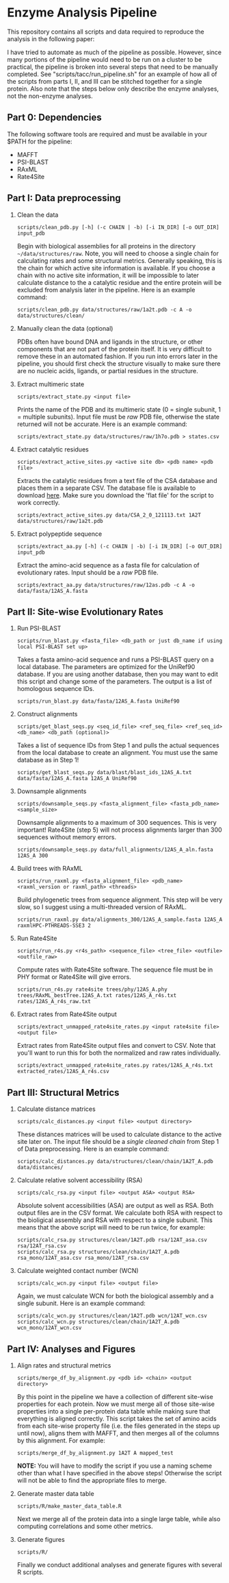 # Enzyme Analysis Pipeline
This repository contains all scripts and data required to reproduce the analysis in the following paper:


I have tried to automate as much of the pipeline as possible. However, since many portions of the pipeline would need to be run on a cluster to be practical, the pipeline is broken into several steps that need to be manually completed. See "scripts/tacc/run_pipeline.sh" for an example of how all of the scripts from parts I, II, and III can be stitched together for a single protein. Also note that the steps below only describe the enzyme analyses, not the non-enzyme analyses.

## Part 0: Dependencies

The following software tools are required and must be available in your $PATH for the pipeline:

- MAFFT
- PSI-BLAST
- RAxML
- Rate4Site

## Part I: Data preprocessing

1.  Clean the data

    `scripts/clean_pdb.py [-h] (-c CHAIN | -b) [-i IN_DIR] [-o OUT_DIR] input_pdb`

    Begin with biological assemblies for all proteins in the directory `~/data/structures/raw`. Note, you will need to choose a single chain for calculating rates and some structural metrics. Generally speaking, this is the chain for which active site information is available. If you choose a chain with no active site information, it will be impossible to later calculate distance to the a catalytic residue and the entire protein will be excluded from analysis later in the pipeline. Here is an example command:

    `scripts/clean_pdb.py data/structures/raw/1a2t.pdb -c A -o data/structures/clean/`

2.  Manually clean the data (optional)

    PDBs often have bound DNA and ligands in the structure, or other components that are not part of the protein itself. It is very difficult to remove these in an automated fashion. If you run into errors later in the pipeline, you should first check the structure visually to make sure there are no nucleic acids, ligands, or partial residues in the structure.

3.  Extract multimeric state

    `scripts/extract_state.py <input file>`

    Prints the name of the PDB and its multimeric state (0 = single subunit, 1 = multiple subunits). Input file must be _raw_ PDB file, otherwise the state returned will not be accurate. Here is an example command:

    `scripts/extract_state.py data/structures/raw/1h7o.pdb > states.csv`

4. Extract catalytic residues

   `scripts/extract_active_sites.py <active site db> <pdb name> <pdb file>`

   Extracts the catalytic residues from a text file of the CSA database and places them in a separate CSV. The database file is available to download [here](https://www.ebi.ac.uk/thornton-srv/databases/CSA/Downloads.php). Make sure you download the 'flat file' for the script to work correctly.

   `scripts/extract_active_sites.py data/CSA_2_0_121113.txt 1A2T data/structures/raw/1a2t.pdb`

5. Extract polypeptide sequence

   `scripts/extract_aa.py [-h] (-c CHAIN | -b) [-i IN_DIR] [-o OUT_DIR] input_pdb`

   Extract the amino-acid sequence as a fasta file for calculation of evolutionary rates. Input should be a _raw_ PDB file.

   `scripts/extract_aa.py data/structures/raw/12as.pdb -c A -o data/fasta/12AS_A.fasta`

## Part II: Site-wise Evolutionary Rates

1. Run PSI-BLAST

   `scripts/run_blast.py <fasta_file> <db_path or just db_name if using local PSI-BLAST set up>`

   Takes a fasta amino-acid sequence and runs a PSI-BLAST query on a local database. The parameters are optimized for the UniRef90 database. If you are using another database, then you may want to edit this script and change some of the parameters. The output is a list of homologous sequence IDs.

   `scripts/run_blast.py data/fasta/12AS_A.fasta UniRef90`

2. Construct alignments

   `scripts/get_blast_seqs.py <seq_id_file> <ref_seq_file> <ref_seq_id> <db_name> <db_path (optional)>`

   Takes a list of sequence IDs from Step 1 and pulls the actual sequences from the local database to create an alignment. You must use the same database as in Step 1!

   `scripts/get_blast_seqs.py data/blast/blast_ids_12AS_A.txt data/fasta/12AS_A.fasta 12AS_A UniRef90`

3. Downsample alignments

   `scripts/downsample_seqs.py <fasta_alignment_file> <fasta_pdb_name> <sample_size>`

   Downsample alignments to a maximum of 300 sequences. This is very important! Rate4Site (step 5) will not process alignments larger than 300 sequences without memory errors.

   `scripts/downsample_seqs.py data/full_alignments/12AS_A_aln.fasta 12AS_A 300`

4. Build trees with RAxML

   `scripts/run_raxml.py <fasta_alignment_file> <pdb_name> <raxml_version or raxml_path> <threads>`

   Build phylogenetic trees from sequence alignment. This step will be very slow, so I suggest using a multi-threaded version of RAxML.

   `scripts/run_raxml.py data/alignments_300/12AS_A_sample.fasta 12AS_A raxmlHPC-PTHREADS-SSE3 2`

5. Run Rate4Site

   `scripts/run_r4s.py <r4s_path> <sequence_file> <tree_file> <outfile> <outfile_raw>`

   Compute rates with Rate4Site software. The sequence file must be in PHY format or Rate4Site will give errors.

   `scripts/run_r4s.py rate4site trees/phy/12AS_A.phy trees/RAxML_bestTree.12AS_A.txt rates/12AS_A_r4s.txt rates/12AS_A_r4s_raw.txt`

6. Extract rates from Rate4Site output

   `scripts/extract_unmapped_rate4site_rates.py <input rate4site file> <output file>`

   Extract rates from Rate4Site output files and convert to CSV. Note that you'll want to run this for both the normalized and raw rates individually.

   `scripts/extract_unmapped_rate4site_rates.py rates/12AS_A_r4s.txt extracted_rates/12AS_A_r4s.csv`


## Part III: Structural Metrics

1.  Calculate distance matrices

    `scripts/calc_distances.py <input file> <output directory>`

    These distances matrices will be used to calculate distance to the active site later on. The input file should be a _single cleaned chain_ from Step 1 of Data preprocessing. Here is an example command:

    `scripts/calc_distances.py data/structures/clean/chain/1A2T_A.pdb data/distances/`

2.  Calculate relative solvent accessibility (RSA)

    `scripts/calc_rsa.py <input file> <output ASA> <output RSA>`

    Absolute solvent accessibilities (ASA) are output as well as RSA. Both output files are in the CSV format. We calculate both RSA with respect to the bioligical assembly and RSA with respect to a single subunit. This means that the above script will need to be run twice, for example:
    ```
    scripts/calc_rsa.py structures/clean/1A2T.pdb rsa/12AT_asa.csv rsa/12AT_rsa.csv
    scripts/calc_rsa.py structures/clean/chain/1A2T_A.pdb rsa_mono/12AT_asa.csv rsa_mono/12AT_rsa.csv
    ```

3.  Calculate weighted contact number (WCN)

    `scripts/calc_wcn.py <input file> <output file>`

    Again, we must calculate WCN for both the biological assembly and a single subunit. Here is an example command:
    ```
    scripts/calc_wcn.py structures/clean/1A2T.pdb wcn/12AT_wcn.csv
    scripts/calc_wcn.py structures/clean/chain/1A2T_A.pdb wcn_mono/12AT_wcn.csv
    ```

## Part IV: Analyses and Figures

1.  Align rates and structural metrics

    `scripts/merge_df_by_alignment.py <pdb id> <chain> <output directory>`

    By this point in the pipeline we have a collection of different site-wise properties for each protein. Now we must merge all of those site-wise properties into a single per-protein data table while making sure that everything is aligned correctly. This script takes the set of amino acids from each site-wise property file (i.e. the files generated in the steps up until now), aligns them with MAFFT, and then merges all of the columns by this alignment. For example:

    `scripts/merge_df_by_alignment.py 1A2T A mapped_test`

    **NOTE:** You will have to modify the script if you use a naming scheme other than what I have specified in the above steps! Otherwise the script will not be able to find the appropriate files to merge.

2.  Generate master data table

    `scripts/R/make_master_data_table.R`

    Next we merge all of the protein data into a single large table, while also computing correlations and some other metrics.

3.  Generate figures

	`scripts/R/`

    Finally we conduct additional analyses and generate figures with several R scripts.
